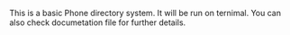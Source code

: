 This is a basic Phone directory system. It will be run on ternimal.
You can also check documetation file for further details.

